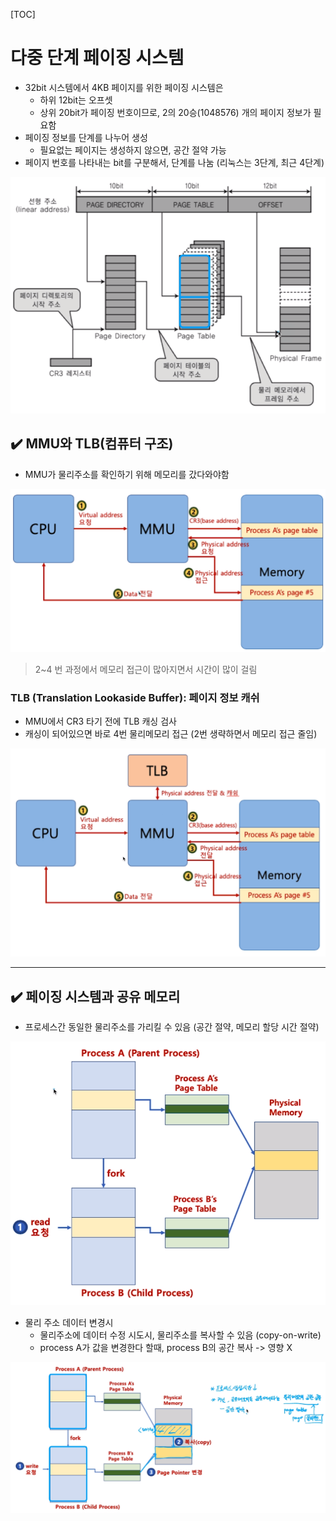[TOC]

# 다중 단계 페이징 시스템

- 32bit 시스템에서 4KB 페이지를 위한 페이징 시스템은
  - 하위 12bit는 오프셋
  - 상위 20bit가 페이징 번호이므로, 2의 20승(1048576) 개의 페이지 정보가 필요함
- 페이징 정보를 단계를 나누어 생성
  - 필요없는 페이지는 생성하지 않으면, 공간 절약 가능
- 페이지 번호를 나타내는 bit를 구분해서, 단계를 나눔 (리눅스는 3단계, 최근 4단계)

![image-20210224204829433](assets/image-20210224204829433.png)



## :heavy_check_mark: MMU와 TLB(컴퓨터 구조)

- MMU가 물리주소를 확인하기 위해 메모리를 갔다와야함

![image-20210224204922393](assets/image-20210224204922393.png)

> 2~4 번 과정에서 메모리 접근이 많아지면서 시간이 많이 걸림



### TLB (Translation Lookaside Buffer): 페이지 정보 캐쉬

- MMU에서 CR3 타기 전에 TLB 캐싱 검사
- 캐싱이 되어있으면 바로 4번 물리메모리 접근 (2번 생략하면서 메모리 접근 줄임)

![image-20210224205223996](assets/image-20210224205223996.png)



<hr>

## :heavy_check_mark: 페이징 시스템과 공유 메모리


- 프로세스간 동일한 물리주소를 가리킬 수 있음 (공간 절약, 메모리 할당 시간 절약)

![image-20210224205453681](assets/image-20210224205453681.png)



- 물리 주소 데이터 변경시
  - 물리주소에 데이터 수정 시도시, 물리주소를 복사할 수 있음 (copy-on-write)
  - process A가 값을 변경한다 할때, process B의 공간 복사 -> 영향 X

![image-20210224205957879](assets/image-20210224205957879.png)



